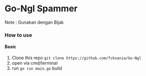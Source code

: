 # Go-Ngl Spammer
Note : Gunakan dengan Bijak

### How to use

#### Basic

1. Clone this repo `git clone https://github.com/fckvania/Go-Ngl`
2. open via cmd/terminal
3. run `go run main.go` build
